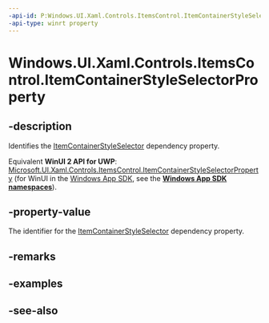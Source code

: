 ```yaml
---
-api-id: P:Windows.UI.Xaml.Controls.ItemsControl.ItemContainerStyleSelectorProperty
-api-type: winrt property
---
```


<!-- Property syntax
public Windows.UI.Xaml.DependencyProperty ItemContainerStyleSelectorProperty { get; }
-->

# Windows.UI.Xaml.Controls.ItemsControl.ItemContainerStyleSelectorProperty

## -description
Identifies the [ItemContainerStyleSelector](itemscontrol_itemcontainerstyleselector.md) dependency property.

Equivalent **WinUI 2 API for UWP**: [Microsoft.UI.Xaml.Controls.ItemsControl.ItemContainerStyleSelectorProperty](/windows/winui/api/microsoft.ui.xaml.controls.itemscontrol.itemcontainerstyleselectorproperty) (for WinUI in the [Windows App SDK](/windows/apps/windows-app-sdk/), see the **[Windows App SDK namespaces](/windows/windows-app-sdk/api/winrt/)**).

## -property-value
The identifier for the [ItemContainerStyleSelector](itemscontrol_itemcontainerstyleselector.md) dependency property.

## -remarks

## -examples

## -see-also
